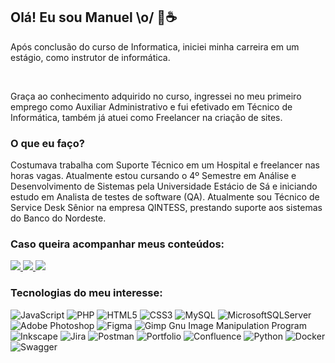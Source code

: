 <h2>Olá! Eu sou Manuel \o/ 👋☕</h2>

Após conclusão do curso de Informatica, iniciei minha carreira em um estágio, como instrutor de informática.

</br>

Graça ao conhecimento adquirido no curso, ingressei no meu primeiro emprego como Auxiliar Administrativo e fui efetivado em Técnico de Informática, também já atuei como Freelancer na criação de sites.

### O que eu faço?

Costumava trabalha com Suporte Técnico em um Hospital e freelancer nas horas vagas. Atualmente estou cursando o 4º Semestre em Análise e Desenvolvimento de Sistemas pela Universidade Estácio de Sá e iniciando estudo em Analista de testes de software (QA). Atualmente sou Técnico de Service Desk Sênior na empresa QINTESS, prestando suporte aos sistemas do Banco do Nordeste.

<h3>Caso queira acompanhar meus conteúdos:</h3> 

<div align="left">
  <a href="//medium.com/@manuseiro" alt="Medium">
    <img src="https://img.shields.io/badge/-Medium-12100E?style=for-the-badge&logo=Medium&logoColor=FFF"/>
  </a>
  
  <a href="//www.linkedin.com/in/manuseiro" alt="Linkedin">
    <img src="https://img.shields.io/badge/-Linkedin-107AB2?style=for-the-badge&logo=Linkedin&logoColor=FFF"/>
  </a>
  
  <a href="//www.youtube.com/manuseiro" alt="Youtube">
    <img src="https://img.shields.io/badge/-Youtube-f51010?style=for-the-badge&logo=Youtube&logoColor=FFF"/>
  </a>
</div>

### Tecnologias do meu interesse:

![JavaScript](https://img.shields.io/badge/javascript-%23323330.svg?style=for-the-badge&logo=javascript&logoColor=%23F7DF1E) ![PHP](https://img.shields.io/badge/php-%23777BB4.svg?style=for-the-badge&logo=php&logoColor=white) ![HTML5](https://img.shields.io/badge/html5-%23E34F26.svg?style=for-the-badge&logo=html5&logoColor=white) ![CSS3](https://img.shields.io/badge/css3-%231572B6.svg?style=for-the-badge&logo=css3&logoColor=white) ![MySQL](https://img.shields.io/badge/mysql-%2300f.svg?style=for-the-badge&logo=mysql&logoColor=white) ![MicrosoftSQLServer](https://img.shields.io/badge/Microsoft%20SQL%20Sever-CC2927?style=for-the-badge&logo=microsoft%20sql%20server&logoColor=white) ![Adobe Photoshop](https://img.shields.io/badge/adobephotoshop-%2331A8FF.svg?style=for-the-badge&logo=adobephotoshop&logoColor=white) 	![Figma](https://img.shields.io/badge/figma-%23F24E1E.svg?style=for-the-badge&logo=figma&logoColor=white) ![Gimp Gnu Image Manipulation Program](https://img.shields.io/badge/Gimp-657D8B?style=for-the-badge&logo=gimp&logoColor=FFFFFF) ![Inkscape](https://img.shields.io/badge/Inkscape-e0e0e0?style=for-the-badge&logo=inkscape&logoColor=080A13) ![Jira](https://img.shields.io/badge/jira-%230A0FFF.svg?style=for-the-badge&logo=jira&logoColor=white) ![Postman](https://img.shields.io/badge/Postman-FF6C37?style=for-the-badge&logo=postman&logoColor=white) ![Portfolio](https://img.shields.io/badge/Portfolio-%23000000.svg?style=for-the-badge&logo=firefox&logoColor=#FF7139) ![Confluence](https://img.shields.io/badge/confluence-%23172BF4.svg?style=for-the-badge&logo=confluence&logoColor=white) ![Python](https://img.shields.io/badge/python-3670A0?style=for-the-badge&logo=python&logoColor=ffdd54) ![Docker](https://img.shields.io/badge/docker-%230db7ed.svg?style=for-the-badge&logo=docker&logoColor=white) ![Swagger](https://img.shields.io/badge/-Swagger-%23Clojure?style=for-the-badge&logo=swagger&logoColor=white)
